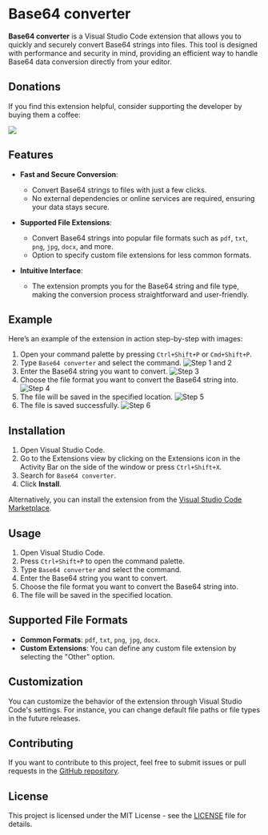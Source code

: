 # Base64 converter

**Base64 converter** is a Visual Studio Code extension that allows you to quickly and securely convert Base64 strings into files. This tool is designed with performance and security in mind, providing an efficient way to handle Base64 data conversion directly from your editor.

## Donations

If you find this extension helpful, consider supporting the developer by buying them a coffee:

<a href="https://www.buymeacoffee.com/xubylelec"><img src="https://img.buymeacoffee.com/button-api/?text=Buy me a coffee&emoji=☕&slug=xubylelec&button_colour=BD5FFF&font_colour=ffffff&font_family=Lato&outline_colour=000000&coffee_colour=FFDD00" /></a>

## Features

- **Fast and Secure Conversion**:
  - Convert Base64 strings to files with just a few clicks.
  - No external dependencies or online services are required, ensuring your data stays secure.
  
- **Supported File Extensions**:
  - Convert Base64 strings into popular file formats such as `pdf`, `txt`, `png`, `jpg`, `docx`, and more.
  - Option to specify custom file extensions for less common formats.

- **Intuitive Interface**:
  - The extension prompts you for the Base64 string and file type, making the conversion process straightforward and user-friendly.

## Example

Here’s an example of the extension in action step-by-step with images:

1. Open your command palette by pressing `Ctrl+Shift+P` or `Cmd+Shift+P`.
2. Type `Base64 converter` and select the command.
![Step 1 and 2](https://i.imgur.com/gXdOgQS.png)
3. Enter the Base64 string you want to convert.
![Step 3](https://i.imgur.com/MRnfTCX.png)
4. Choose the file format you want to convert the Base64 string into.
![Step 4](https://i.imgur.com/TgZbg09.png)
5. The file will be saved in the specified location.
![Step 5](https://i.imgur.com/Jr1ogx1.png)
6. The file is saved successfully.
![Step 6](https://i.imgur.com/ClOALnB.png)

## Installation

1. Open Visual Studio Code.
2. Go to the Extensions view by clicking on the Extensions icon in the Activity Bar on the side of the window or press `Ctrl+Shift+X`.
3. Search for `Base64 converter`.
4. Click **Install**.

Alternatively, you can install the extension from the [Visual Studio Code Marketplace](https://marketplace.visualstudio.com/items?itemName=Xubylele.base64-to-file-converter).

## Usage

1. Open Visual Studio Code.
2. Press `Ctrl+Shift+P` to open the command palette.
3. Type `Base64 converter` and select the command.
4. Enter the Base64 string you want to convert.
5. Choose the file format you want to convert the Base64 string into.
6. The file will be saved in the specified location.

## Supported File Formats

- **Common Formats**: `pdf`, `txt`, `png`, `jpg`, `docx`.
- **Custom Extensions**: You can define any custom file extension by selecting the "Other" option.

## Customization

You can customize the behavior of the extension through Visual Studio Code's settings. For instance, you can change default file paths or file types in the future releases.

## Contributing

If you want to contribute to this project, feel free to submit issues or pull requests in the [GitHub repository](https://github.com/xubylele/base64-converter).

## License

This project is licensed under the MIT License - see the [LICENSE](LICENSE) file for details.
